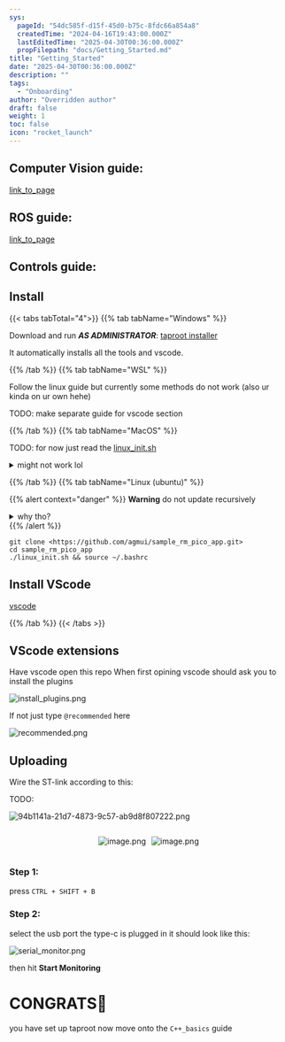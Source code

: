 ```yaml
---
sys:
  pageId: "54dc585f-d15f-45d0-b75c-8fdc66a854a8"
  createdTime: "2024-04-16T19:43:00.000Z"
  lastEditedTime: "2025-04-30T00:36:00.000Z"
  propFilepath: "docs/Getting_Started.md"
title: "Getting_Started"
date: "2025-04-30T00:36:00.000Z"
description: ""
tags:
  - "Onboarding"
author: "Overridden author"
draft: false
weight: 1
toc: false
icon: "rocket_launch"
---
```


## Computer Vision guide:

[link_to_page](86d45bc0-388b-4d26-8848-44f255f73d0e)

## ROS guide:

[link_to_page](3c76c1de-ec8f-46d6-8b0a-294005edc2d5)

## Controls guide:

## Install

{{< tabs tabTotal="4">}}
{{% tab tabName="Windows" %}}

Download and run _**AS ADMINISTRATOR**_: [taproot installer](https://github.com/Thornbots/TeachingFreshies/releases/tag/1.0)

It automatically installs all the tools and vscode.

{{% /tab %}}
{{% tab tabName="WSL" %}}

Follow the linux guide but currently some methods do not work (also ur kinda on ur own hehe)

TODO: make separate guide for vscode section

{{% /tab %}}
{{% tab tabName="MacOS" %}}

TODO: for now just read the [linux_init.sh](https://github.com/agmui/sample_rm_pico_app/blob/main/linux_init.sh)

<details>
<summary>might not work lol</summary>

`brew install libusb pkg-config`

Next install: [vscode](https://code.visualstudio.com/Download)

</details>

{{% /tab %}}
{{% tab tabName="Linux (ubuntu)" %}}

{{% alert context="danger" %}}
**Warning** do not update recursively
<details>
<summary>why tho?</summary>
There are some submodules that may go on for a while (like tinyusb) and I highly
recommend you don't need to get them.
If you want to see what submodules I update just look in `linux_init.sh`
</details>
{{% /alert %}}

```shell
git clone <https://github.com/agmui/sample_rm_pico_app.git>
cd sample_rm_pico_app
./linux_init.sh && source ~/.bashrc
```

## Install VScode

[vscode](https://code.visualstudio.com/Download)

{{% /tab %}}
{{< /tabs >}}

## VScode extensions

Have vscode open this repo
When first opining vscode should ask you to install the plugins

![install_plugins.png](https://prod-files-secure.s3.us-west-2.amazonaws.com/d518164a-d88e-44d1-a4ee-3adb3bd8bce0/89bd30f0-1825-4e77-867b-0a41ce370880/install_plugins.png?X-Amz-Algorithm=AWS4-HMAC-SHA256&X-Amz-Content-Sha256=UNSIGNED-PAYLOAD&X-Amz-Credential=ASIAZI2LB466TKHXF2GW%2F20250604%2Fus-west-2%2Fs3%2Faws4_request&X-Amz-Date=20250604T070923Z&X-Amz-Expires=3600&X-Amz-Security-Token=IQoJb3JpZ2luX2VjEEwaCXVzLXdlc3QtMiJIMEYCIQDLUwNuqgoM1kHHZcVe7Vxkmp5TW2dJTmkFWS7d4w86IgIhAOOcm4%2BmGm0NAmn%2BcKCXyFnJ6ceFEGfclmG%2Fm3Tm7FlgKv8DCCUQABoMNjM3NDIzMTgzODA1IgxoDJDVtmqr89K4Zyoq3AO6OFrT8bkp7ZRbJ0KvUAxTMQvb7ZYnXfnnnizcxj2DNeRW2OzUjyGvuLY6KN1aPqnzpwD5fZgUR2U9kWWCyFoeJX9XWTA1HYqlb%2B7Z5aOMaBcaL74PPT2sEGIsAYfBRu98FQCB0ccT5Xgbg%2BPGN4quuecCIrrePnrEr4amvRgufCLvtwTEuxeKa4Lej3Z8X6eAyUH5h4RwC0pqwa00Ev0ZH4rG3Rodt3B0qRO%2BfD3FKqPcQTMcr4LYrnw2%2B8hE1zfScjwYUSR3UwlrIE7t8Kpczwg3DTU7b%2BV%2BjGr7DZEkG%2FTenLeBQpwg4uLup3I0rfk53bkdGF5iEZh5CBxkiutOoooteK7GLIMrmpONJ58IFRNsgedBTxmWOYk51pb8TxtarqgFj9NdkYu8vF5uQPdf8lM4fi7QiVDmByQD9fDQPpGaB6qjBZbX5SMohPLB9k6pXbh7bS3OnrUv7JFnv6GO8bbWELc1hirf8uZP772o1Hpu6yXIgw7E3W1PoKIeoYXxGTz9HeB%2BCFWsFMnqNjZB8BoYCuVmfvvUttsrYle2QGI3MaWpd%2FTXseJGDoV%2FmBxYh0Ny4%2Bwm9NrOB4AjTjCdKsCvk6COHpkNL81sehKGNJzogBB8lnxhELzLlTC7iP%2FBBjqkATWpSIjPAyOQFPE%2BaGfp2QPPiXpokcYiqXJxmX9k9AQug%2FLB6LkcXJU0MyOwEh0An5F9jNth5ioyDs4LfshHGnUGSO0l%2FkZjY%2BeDy9ue%2FUTgiM9g0csl8bldrByRpYuFX6uGyHof8xqv3uc0fZb21Skx19loG6HVY4Wh9PzwFlvyRbF631D1Sxg%2B611ve%2FfzhhRGVpk6x6VeOANqB9pb3zfaFNxI&X-Amz-Signature=8db1858624d87c77e7c7d5a592db4f72674527500c3f64a633dad07a2e69de2d&X-Amz-SignedHeaders=host&x-id=GetObject)

If not just type `@recommended` here  

![recommended.png](https://prod-files-secure.s3.us-west-2.amazonaws.com/d518164a-d88e-44d1-a4ee-3adb3bd8bce0/61e661e9-5d85-4dfc-be0d-8d2097a5e793/recommended.png?X-Amz-Algorithm=AWS4-HMAC-SHA256&X-Amz-Content-Sha256=UNSIGNED-PAYLOAD&X-Amz-Credential=ASIAZI2LB466TKHXF2GW%2F20250604%2Fus-west-2%2Fs3%2Faws4_request&X-Amz-Date=20250604T070923Z&X-Amz-Expires=3600&X-Amz-Security-Token=IQoJb3JpZ2luX2VjEEwaCXVzLXdlc3QtMiJIMEYCIQDLUwNuqgoM1kHHZcVe7Vxkmp5TW2dJTmkFWS7d4w86IgIhAOOcm4%2BmGm0NAmn%2BcKCXyFnJ6ceFEGfclmG%2Fm3Tm7FlgKv8DCCUQABoMNjM3NDIzMTgzODA1IgxoDJDVtmqr89K4Zyoq3AO6OFrT8bkp7ZRbJ0KvUAxTMQvb7ZYnXfnnnizcxj2DNeRW2OzUjyGvuLY6KN1aPqnzpwD5fZgUR2U9kWWCyFoeJX9XWTA1HYqlb%2B7Z5aOMaBcaL74PPT2sEGIsAYfBRu98FQCB0ccT5Xgbg%2BPGN4quuecCIrrePnrEr4amvRgufCLvtwTEuxeKa4Lej3Z8X6eAyUH5h4RwC0pqwa00Ev0ZH4rG3Rodt3B0qRO%2BfD3FKqPcQTMcr4LYrnw2%2B8hE1zfScjwYUSR3UwlrIE7t8Kpczwg3DTU7b%2BV%2BjGr7DZEkG%2FTenLeBQpwg4uLup3I0rfk53bkdGF5iEZh5CBxkiutOoooteK7GLIMrmpONJ58IFRNsgedBTxmWOYk51pb8TxtarqgFj9NdkYu8vF5uQPdf8lM4fi7QiVDmByQD9fDQPpGaB6qjBZbX5SMohPLB9k6pXbh7bS3OnrUv7JFnv6GO8bbWELc1hirf8uZP772o1Hpu6yXIgw7E3W1PoKIeoYXxGTz9HeB%2BCFWsFMnqNjZB8BoYCuVmfvvUttsrYle2QGI3MaWpd%2FTXseJGDoV%2FmBxYh0Ny4%2Bwm9NrOB4AjTjCdKsCvk6COHpkNL81sehKGNJzogBB8lnxhELzLlTC7iP%2FBBjqkATWpSIjPAyOQFPE%2BaGfp2QPPiXpokcYiqXJxmX9k9AQug%2FLB6LkcXJU0MyOwEh0An5F9jNth5ioyDs4LfshHGnUGSO0l%2FkZjY%2BeDy9ue%2FUTgiM9g0csl8bldrByRpYuFX6uGyHof8xqv3uc0fZb21Skx19loG6HVY4Wh9PzwFlvyRbF631D1Sxg%2B611ve%2FfzhhRGVpk6x6VeOANqB9pb3zfaFNxI&X-Amz-Signature=a7ae5d68564a64d4f9f1743967d4de7092a38cc6cd8417425617c552ce3bdfda&X-Amz-SignedHeaders=host&x-id=GetObject)

## Uploading

Wire the ST-link according to this:

TODO:

![94b1141a-21d7-4873-9c57-ab9d8f807222.png](https://prod-files-secure.s3.us-west-2.amazonaws.com/d518164a-d88e-44d1-a4ee-3adb3bd8bce0/e5fad17d-ab82-4300-9f4c-505ab4b1202c/94b1141a-21d7-4873-9c57-ab9d8f807222.png?X-Amz-Algorithm=AWS4-HMAC-SHA256&X-Amz-Content-Sha256=UNSIGNED-PAYLOAD&X-Amz-Credential=ASIAZI2LB466TKHXF2GW%2F20250604%2Fus-west-2%2Fs3%2Faws4_request&X-Amz-Date=20250604T070923Z&X-Amz-Expires=3600&X-Amz-Security-Token=IQoJb3JpZ2luX2VjEEwaCXVzLXdlc3QtMiJIMEYCIQDLUwNuqgoM1kHHZcVe7Vxkmp5TW2dJTmkFWS7d4w86IgIhAOOcm4%2BmGm0NAmn%2BcKCXyFnJ6ceFEGfclmG%2Fm3Tm7FlgKv8DCCUQABoMNjM3NDIzMTgzODA1IgxoDJDVtmqr89K4Zyoq3AO6OFrT8bkp7ZRbJ0KvUAxTMQvb7ZYnXfnnnizcxj2DNeRW2OzUjyGvuLY6KN1aPqnzpwD5fZgUR2U9kWWCyFoeJX9XWTA1HYqlb%2B7Z5aOMaBcaL74PPT2sEGIsAYfBRu98FQCB0ccT5Xgbg%2BPGN4quuecCIrrePnrEr4amvRgufCLvtwTEuxeKa4Lej3Z8X6eAyUH5h4RwC0pqwa00Ev0ZH4rG3Rodt3B0qRO%2BfD3FKqPcQTMcr4LYrnw2%2B8hE1zfScjwYUSR3UwlrIE7t8Kpczwg3DTU7b%2BV%2BjGr7DZEkG%2FTenLeBQpwg4uLup3I0rfk53bkdGF5iEZh5CBxkiutOoooteK7GLIMrmpONJ58IFRNsgedBTxmWOYk51pb8TxtarqgFj9NdkYu8vF5uQPdf8lM4fi7QiVDmByQD9fDQPpGaB6qjBZbX5SMohPLB9k6pXbh7bS3OnrUv7JFnv6GO8bbWELc1hirf8uZP772o1Hpu6yXIgw7E3W1PoKIeoYXxGTz9HeB%2BCFWsFMnqNjZB8BoYCuVmfvvUttsrYle2QGI3MaWpd%2FTXseJGDoV%2FmBxYh0Ny4%2Bwm9NrOB4AjTjCdKsCvk6COHpkNL81sehKGNJzogBB8lnxhELzLlTC7iP%2FBBjqkATWpSIjPAyOQFPE%2BaGfp2QPPiXpokcYiqXJxmX9k9AQug%2FLB6LkcXJU0MyOwEh0An5F9jNth5ioyDs4LfshHGnUGSO0l%2FkZjY%2BeDy9ue%2FUTgiM9g0csl8bldrByRpYuFX6uGyHof8xqv3uc0fZb21Skx19loG6HVY4Wh9PzwFlvyRbF631D1Sxg%2B611ve%2FfzhhRGVpk6x6VeOANqB9pb3zfaFNxI&X-Amz-Signature=6d736d38c99b6c4886c9e7109328172ee0e2ef2f5bdea05c1c42699a7895b914&X-Amz-SignedHeaders=host&x-id=GetObject)

<div style="display: flex;flex-direction: row; column-gap:10px; max-width: 630px;justify-content: center;">
<div>

![image.png](https://prod-files-secure.s3.us-west-2.amazonaws.com/d518164a-d88e-44d1-a4ee-3adb3bd8bce0/210ecb78-1116-4d7b-b9b7-2292f66fa2c2/image.png?X-Amz-Algorithm=AWS4-HMAC-SHA256&X-Amz-Content-Sha256=UNSIGNED-PAYLOAD&X-Amz-Credential=ASIAZI2LB4664HLHOV2P%2F20250604%2Fus-west-2%2Fs3%2Faws4_request&X-Amz-Date=20250604T070931Z&X-Amz-Expires=3600&X-Amz-Security-Token=IQoJb3JpZ2luX2VjEEwaCXVzLXdlc3QtMiJIMEYCIQDfdjY2CfKemtmKO1OBOScXc6IbchU2Y8lMI%2FUk3Mi4EAIhAK1YdFvwgv33mlWjE8xSVMXcsY7LoC%2FEckqHU20PTsYfKv8DCCUQABoMNjM3NDIzMTgzODA1IgxsDSyJoXuWCAF9eVAq3AOoVoj%2BwDwCF0wAq9lRSGDzP4W42cDBhWy3NPYHbZHaelLBfZ1YZg6KZKud8WYtf4sWfAQ5%2FShyfXKMRdYWXOZUaLdF3gQpD%2Be7ZXdQ4nkq7bJw4PfYb3GSsqayxxm7eND9nsH8cjsv4FuvE60qiHPs3ysW%2BTEz0l7YxyFYSAIFa6APx3hpvRwPb2R8XDRWQTUCkjsk68ppf0JZ1JAQNhe7iLUKamkkWfZolihgwyXf%2B3kQ4etYjW2qJVEh8%2Bi7zMOJ13q4gBzMvcNpqxV74fjJ8yFsWXcQi3myFLJVDWSifTTZtX71Reri2R4BAFRcc4XWB05WUG27IjwIHGPuRq8RSdrCc391bdYQ3ubGThCPayIwNRiwIubGds3kzwm3UWp6O32HXGH7yEPgaU9b5Tfrt8pWdtTlftBOPGLjHXW1zJ%2FY5bXnKS8C%2Brz8iEJPLJtY84R8XTsy%2BRO55iTnZFQ1mBTj5V4LxVT%2BjS3b%2BtKCB7TqJYWhVurPcnXjGUQdzM%2FhSXQMjV5OaWcZD7957fDh12HoaK%2FGoHNakQjdxq7f4lDmKszCXNRwlIlmRuv17LV0cHen9%2FPpbCGuLxcBCWWHkf7FFL8qzI7IdAJZP6flRXJixcBDyK3ECJkSEDCAif%2FBBjqkAQSO2vUD9ehB0KpcGZ0BY1y8x%2FPvE1LHXTV1quP2hI1DmE90%2BqN%2B7tMNn7QNutk1zn29SbiK9SNjbvEUQRPVSfo4zKH99IZq%2FmBliQlOvEQgmcxPbDIj47KisSewbEP5hVkjsazmG1ee0TZnAM3tPmSNvogO%2BRU1NS3EETHUf58fgp6PXn4j7z1HdlKDG2D%2F6ai8GI0fhy%2BiKsVQE5nnNVBmA%2Fv4&X-Amz-Signature=d8a0680ab00a37fc4c03a87aff53485880d2685417596551556cd26d19eff323&X-Amz-SignedHeaders=host&x-id=GetObject)

</div>
<div>

![image.png](https://prod-files-secure.s3.us-west-2.amazonaws.com/d518164a-d88e-44d1-a4ee-3adb3bd8bce0/33a0fd0f-8ca6-4a86-8e09-26e95ded1fff/image.png?X-Amz-Algorithm=AWS4-HMAC-SHA256&X-Amz-Content-Sha256=UNSIGNED-PAYLOAD&X-Amz-Credential=ASIAZI2LB466VRRYUI2E%2F20250604%2Fus-west-2%2Fs3%2Faws4_request&X-Amz-Date=20250604T070931Z&X-Amz-Expires=3600&X-Amz-Security-Token=IQoJb3JpZ2luX2VjEEwaCXVzLXdlc3QtMiJHMEUCIHPma1Ai5etrLocSX75JnHD3PWFHqJH6rPceK8m0WESGAiEA12CkJG7DuAQMNJj2dW6ZzRZxvKgB9s%2FAqNVbRfMzKsYq%2FwMIJRAAGgw2Mzc0MjMxODM4MDUiDGFh5HoVsOVrft0gQCrcA%2FY%2FdIh7aOTjavkh6ycTo2S2A3L%2FPU2%2BN8oLWDcvoYOxJ4aLxP2S9ECv6X7QNvIWyRtDOsNOoLcdKaZAaSYTmFbwA%2B2IEK3F66KR4XNLym%2F%2B7PoeScuexTD7uF19iQXmfqQ4chkUNakyLe572gu3LI0E7bsiRqEIrW02s43lywFwhDGp86EV3tJZ7HPaKhr7pPQgu5jRCnS0JVcK6iemw1BfxrCLD8IpUTc0zO%2FyILFmMMXDkZYoxMmiemkG5wn4ZOirMuE3yU5VpknjmI9cJBY5xFPZG38SUjjebeZuM7mkA5CoTwp94FIehOnOU3eshWhr1e4q6D776CbCNiO%2BWL7xT4I%2Bv6Uju2RC60YCtnDbde1KyW5XVdgX5J%2FpHf1%2B5f2ZvckMTIwks4WuumKlMwtAX%2Bn2lsbBqnhHeskCEDLDH7vlHX2lSE4JDkeNysTNzfwPSJFB3sNQcgHIsrYcWx52p09%2FyoOZBbbulgyHCA0U3AU2R2Q4GEsPuwr0PI9Ri6ab4AiQvFSLOZtDdJK6lr3yl93hsah8UHspNcYZJbcdCEJnBYv60gxCjTqQ8aED9S7pxhEEy79Yj7MSshVMcb%2BD2rGWFe9YSjFwYasZCyJIT2%2FGmGCOkaLrR6LDMICJ%2F8EGOqUBIy5koUaNPJXeZ4J%2FkaiIbJzYIBXW%2B3wL6dfDejnOR4zOzMr9YEy3WE%2F97Z1hhxeTaVmOZmF4yz2ocq49PPTqJwCAbXwUb6a0pTS%2FjhNewlcamnbnvziYvtafcADX1lTqavym7S8aIENn%2F5ZHSr%2BYACc4rAt7UX6sle5Z2Yjp1gxdfl8PN3UURlbInPh9nOHu6uV5pbBDxHkzstWaGzjsfcgh9T%2Fi&X-Amz-Signature=39b71b8e4a6555c00c83a3eed216c2ee8245be4d2c3822be2a1a1a3ab7af2593&X-Amz-SignedHeaders=host&x-id=GetObject)

</div>
</div>

### Step 1:

press `CTRL + SHIFT + B`

### Step 2:

select the usb port the type-c is plugged in it should look like this:

![serial_monitor.png](https://prod-files-secure.s3.us-west-2.amazonaws.com/d518164a-d88e-44d1-a4ee-3adb3bd8bce0/f03f4774-05d4-4393-b6a0-d5efb6d315ab/serial_monitor.png?X-Amz-Algorithm=AWS4-HMAC-SHA256&X-Amz-Content-Sha256=UNSIGNED-PAYLOAD&X-Amz-Credential=ASIAZI2LB466TKHXF2GW%2F20250604%2Fus-west-2%2Fs3%2Faws4_request&X-Amz-Date=20250604T070923Z&X-Amz-Expires=3600&X-Amz-Security-Token=IQoJb3JpZ2luX2VjEEwaCXVzLXdlc3QtMiJIMEYCIQDLUwNuqgoM1kHHZcVe7Vxkmp5TW2dJTmkFWS7d4w86IgIhAOOcm4%2BmGm0NAmn%2BcKCXyFnJ6ceFEGfclmG%2Fm3Tm7FlgKv8DCCUQABoMNjM3NDIzMTgzODA1IgxoDJDVtmqr89K4Zyoq3AO6OFrT8bkp7ZRbJ0KvUAxTMQvb7ZYnXfnnnizcxj2DNeRW2OzUjyGvuLY6KN1aPqnzpwD5fZgUR2U9kWWCyFoeJX9XWTA1HYqlb%2B7Z5aOMaBcaL74PPT2sEGIsAYfBRu98FQCB0ccT5Xgbg%2BPGN4quuecCIrrePnrEr4amvRgufCLvtwTEuxeKa4Lej3Z8X6eAyUH5h4RwC0pqwa00Ev0ZH4rG3Rodt3B0qRO%2BfD3FKqPcQTMcr4LYrnw2%2B8hE1zfScjwYUSR3UwlrIE7t8Kpczwg3DTU7b%2BV%2BjGr7DZEkG%2FTenLeBQpwg4uLup3I0rfk53bkdGF5iEZh5CBxkiutOoooteK7GLIMrmpONJ58IFRNsgedBTxmWOYk51pb8TxtarqgFj9NdkYu8vF5uQPdf8lM4fi7QiVDmByQD9fDQPpGaB6qjBZbX5SMohPLB9k6pXbh7bS3OnrUv7JFnv6GO8bbWELc1hirf8uZP772o1Hpu6yXIgw7E3W1PoKIeoYXxGTz9HeB%2BCFWsFMnqNjZB8BoYCuVmfvvUttsrYle2QGI3MaWpd%2FTXseJGDoV%2FmBxYh0Ny4%2Bwm9NrOB4AjTjCdKsCvk6COHpkNL81sehKGNJzogBB8lnxhELzLlTC7iP%2FBBjqkATWpSIjPAyOQFPE%2BaGfp2QPPiXpokcYiqXJxmX9k9AQug%2FLB6LkcXJU0MyOwEh0An5F9jNth5ioyDs4LfshHGnUGSO0l%2FkZjY%2BeDy9ue%2FUTgiM9g0csl8bldrByRpYuFX6uGyHof8xqv3uc0fZb21Skx19loG6HVY4Wh9PzwFlvyRbF631D1Sxg%2B611ve%2FfzhhRGVpk6x6VeOANqB9pb3zfaFNxI&X-Amz-Signature=d58b6e9caa2f574a7e41f4ac44a1ce4f447b584060ed01954a0809e54a4640ae&X-Amz-SignedHeaders=host&x-id=GetObject)

then hit **Start Monitoring**

# CONGRATS🎉

you have set up taproot now move onto the `C++_basics` guide
